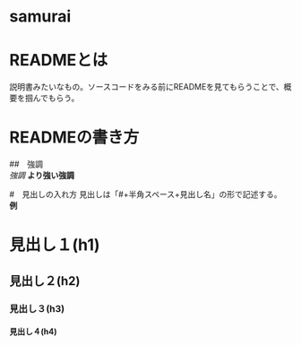 # samurai

# READMEとは
説明書みたいなもの。ソースコードをみる前にREADMEを見てもらうことで、概要を掴んでもらう。

# READMEの書き方

##　強調<br>
*強調* 
**より強い強調**

#　見出しの入れ方
見出しは「#+半角スペース+見出し名」の形で記述する。
**例**
# 見出し１(h1)
## 見出し２(h2)
### 見出し３(h3)
#### 見出し４(h4)